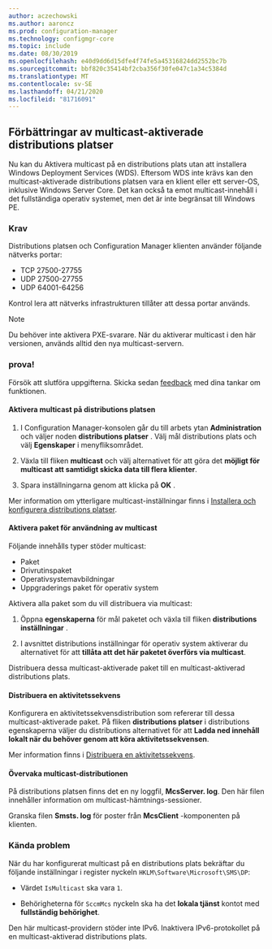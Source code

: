 ```yaml
---
author: aczechowski
ms.author: aaroncz
ms.prod: configuration-manager
ms.technology: configmgr-core
ms.topic: include
ms.date: 08/30/2019
ms.openlocfilehash: e40d9dd6d15dfe4f74fe5a45316824dd2552bc7b
ms.sourcegitcommit: bbf820c35414bf2cba356f30fe047c1a34c5384d
ms.translationtype: MT
ms.contentlocale: sv-SE
ms.lasthandoff: 04/21/2020
ms.locfileid: "81716091"
---
```

## <a name="improvements-to-multicast-enabled-distribution-points"></a><a name="bkmk_multicast"></a>Förbättringar av multicast-aktiverade distributions platser

<!--3785535-->

Nu kan du Aktivera multicast på en distributions plats utan att installera Windows Deployment Services (WDS). Eftersom WDS inte krävs kan den multicast-aktiverade distributions platsen vara en klient eller ett server-OS, inklusive Windows Server Core. Det kan också ta emot multicast-innehåll i det fullständiga operativ systemet, men det är inte begränsat till Windows PE.

### <a name="prerequisites"></a>Krav

Distributions platsen och Configuration Manager klienten använder följande nätverks portar:

- TCP 27500-27755
- UDP 27500-27755
- UDP 64001-64256

Kontrol lera att nätverks infrastrukturen tillåter att dessa portar används.

> [!NOTE]
> Du behöver inte aktivera PXE-svarare. När du aktiverar multicast i den här versionen, används alltid den nya multicast-servern.

### <a name="try-it-out"></a>prova!

Försök att slutföra uppgifterna. Skicka sedan [feedback](../../../../understand/find-help.md#product-feedback) med dina tankar om funktionen.

#### <a name="enable-multicast-on-the-distribution-point"></a>Aktivera multicast på distributions platsen

1. I Configuration Manager-konsolen går du till arbets ytan **Administration** och väljer noden **distributions platser** . Välj mål distributions plats och välj **Egenskaper** i menyfliksområdet.

1. Växla till fliken **multicast** och välj alternativet för att göra det **möjligt för multicast att samtidigt skicka data till flera klienter**.

1. Spara inställningarna genom att klicka på **OK** .

Mer information om ytterligare multicast-inställningar finns i [Installera och konfigurera distributions platser](../../../../servers/deploy/configure/install-and-configure-distribution-points.md#bkmk_config-multicast).

#### <a name="enable-packages-to-use-multicast"></a>Aktivera paket för användning av multicast

Följande innehålls typer stöder multicast:

- Paket
- Drivrutinspaket
- Operativsystemavbildningar
- Uppgraderings paket för operativ system

Aktivera alla paket som du vill distribuera via multicast:

1. Öppna **egenskaperna** för mål paketet och växla till fliken **distributions inställningar** .

1. I avsnittet distributions inställningar för operativ system aktiverar du alternativet för att **tillåta att det här paketet överförs via multicast**.

Distribuera dessa multicast-aktiverade paket till en multicast-aktiverad distributions plats.

#### <a name="deploy-a-task-sequence"></a>Distribuera en aktivitetssekvens

Konfigurera en aktivitetssekvensdistribution som refererar till dessa multicast-aktiverade paket. På fliken **distributions platser** i distributions egenskaperna väljer du distributions alternativet för att **Ladda ned innehåll lokalt när du behöver genom att köra aktivitetssekvensen**.

Mer information finns i [Distribuera en aktivitetssekvens](../../../../../osd/deploy-use/deploy-a-task-sequence.md).

#### <a name="monitor-the-multicast-deployment"></a>Övervaka multicast-distributionen

På distributions platsen finns det en ny loggfil, **McsServer. log**. Den här filen innehåller information om multicast-hämtnings-sessioner.

Granska filen **Smsts. log** för poster från **McsClient** -komponenten på klienten.

### <a name="known-issues"></a>Kända problem

När du har konfigurerat multicast på en distributions plats bekräftar du följande inställningar i register nyckeln `HKLM\Software\Microsoft\SMS\DP`:

- Värdet `IsMulticast` ska vara `1`.

- Behörigheterna för `SccmMcs` nyckeln ska ha det **lokala tjänst** kontot med **fullständig behörighet**.

Den här multicast-providern stöder inte IPv6. Inaktivera IPv6-protokollet på en multicast-aktiverad distributions plats.<!-- 5249773 -->
